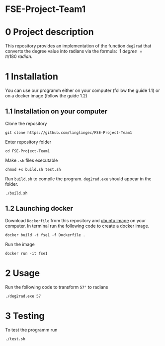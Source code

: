 # FSE-Project-Team1

# 0 Project description
This repository provides an implementation of the function `deg2rad` that converts the degree value into radians via the formula:
$\ 1 \ degree \ = \pi/180 \ radian$.

# 1 Installation
You can use our programm either on your computer (follow the guide 1.1) or on a docker image (follow the guide 1.2)

## 1.1 Installation on your computer

Clone the repository

```commandline
git clone https://github.com/linglingec/FSE-Project-Team1
```

Enter repository folder

```commandline
cd FSE-Project-Team1
```

Make `.sh` files executable

```
chmod +x build.sh test.sh
```

Run `build.sh` to compile the program. `deg2rad.exe` should appear in the folder. 

```commandline
./build.sh
```

## 1.2 Launching docker 

Download `Dockerfile` from this repository and [ubuntu image](https://hub.docker.com/_/ubuntu) on your computer. In terminal run the following code to create a docker image.

```commandline
docker build -t fse1 -f Dockerfile .
```

Run the image

```commandline
docker run -it fse1
```

# 2 Usage

Run the following code to transform `57°` to radians

```commandline
./deg2rad.exe 57
```

# 3 Testing

To test the programm run 

```commandline
./test.sh
```
